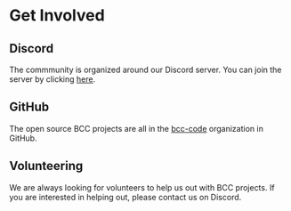 # Get Involved

## Discord

The commmunity is organized around our Discord server. You can join the server by clicking [here](https://developer.bcc.no/discord/).

## GitHub

The open source BCC projects are all in the [bcc-code](https://github.com/bcc-code) organization in GitHub.

## Volunteering

We are always looking for volunteers to help us out with BCC projects. If you are interested in helping out, please contact us on Discord.

